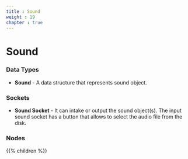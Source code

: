 ```yaml
---
title : Sound
weight : 19
chapter : true
---
```


# Sound

### Data Types

- **Sound** - A data structure that represents sound object.

### Sockets

- **Sound Socket** - It can intake or output the sound object(s). The input sound socket has
    a button that allows to select the audio file from the disk.

### Nodes

{{% children %}}
